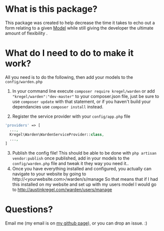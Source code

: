 # What is this package?
This package was created to help decrease the time it takes to echo out 
a form relating to a given [Model](http://laravel.com/docs/master/eloquent) 
while still giving the developer the ultimate amount of flexibility . 

# What do I need to do to make it work?
All you need is to do the following, then add your models to the `config/warden.php`
 
  1.  In your command line execute `composer require kregel/warden` or add `"kregel/warden":"dev-master"` to your composer.json 
      file, just be sure to use `composer update` with that statement, 
      or if you haven't build your dependancies use `composer install` instead.

  2.  Register the service provider with your `config/app.php` file
  
  ```php
  'providers' => [
    ...,
    Kregel\Warden\WardenServiceProvider::class,
    ...,
  ]
  ```
  3.  Publish the config file! This should be able to be done with `php artisan vendor:publish` once published, add in your
      models to the `config/warden.php` file and tweak it they way you need it..
  4.  Once you have everything installed and configured, you actually can navigate to your website by going to http://<yourwebsite.com>/warden/<yourmodel>s/manage
      So that means that if I had this installed on my website and set up with my users model I would go to http://austinkregel.com/warden/users/manage
# Questions?
Email me (my email is on [my github page](http://github.com/austinkregel)), or you can drop an issue. :)
